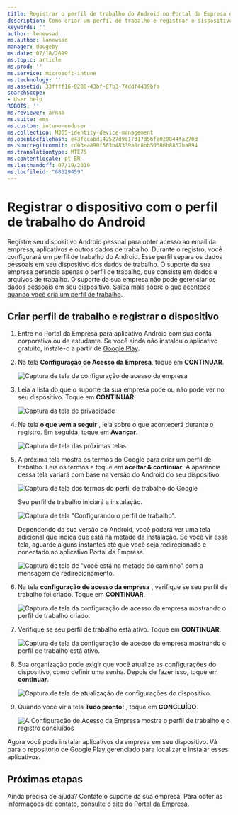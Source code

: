 ```yaml
---
title: Registrar o perfil de trabalho do Android no Portal da Empresa do Intune | Microsoft Docs
description: Como criar um perfil de trabalho e registrar o dispositivo no Portal da Empresa do Intune.
keywords: ''
author: lenewsad
ms.author: lanewsad
manager: dougeby
ms.date: 07/18/2019
ms.topic: article
ms.prod: ''
ms.service: microsoft-intune
ms.technology: ''
ms.assetid: 33ffff16-0280-43bf-87b3-74ddf4439bfa
searchScope:
- User help
ROBOTS: ''
ms.reviewer: arnab
ms.suite: ems
ms.custom: intune-enduser
ms.collection: M365-identity-device-management
ms.openlocfilehash: e43fccabd142527d9e17317d56fa029844fa270d
ms.sourcegitcommit: cd03ea890f563b48339a8c8bb50386b8852ba894
ms.translationtype: MTE75
ms.contentlocale: pt-BR
ms.lasthandoff: 07/19/2019
ms.locfileid: "68329459"
---
```

# <a name="enroll-device-with-android-work-profile"></a>Registrar o dispositivo com o perfil de trabalho do Android

Registre seu dispositivo Android pessoal para obter acesso ao email da empresa, aplicativos e outros dados de trabalho. Durante o registro, você configurará um perfil de trabalho do Android. Esse perfil separa os dados pessoais em seu dispositivo dos dados de trabalho. O suporte da sua empresa gerencia apenas o perfil de trabalho, que consiste em dados e arquivos de trabalho. O suporte da sua empresa não pode gerenciar os dados pessoais em seu dispositivo. Saiba mais sobre [o que acontece quando você cria um perfil de trabalho](what-happens-when-you-create-a-work-profile-android.md).  

## <a name="create-work-profile-and-enroll-device"></a>Criar perfil de trabalho e registrar o dispositivo

1. Entre no Portal da Empresa para aplicativo Android com sua conta corporativa ou de estudante. Se você ainda não instalou o aplicativo gratuito, instale-o a partir de [Google Play](https://play.google.com/store/apps/details?id=com.microsoft.windowsintune.companyportal).  

2. Na tela **Configuração de Acesso da Empresa**, toque em **CONTINUAR**.  

    ![Captura de tela de configuração de acesso da empresa](./media/android-wp-02-1908.png)  

3. Leia a lista do que o suporte da sua empresa pode ou não pode ver no seu dispositivo. Toque em **CONTINUAR**.   

    ![Captura da tela de privacidade](./media/android-wp-03-1908.png)  

4. Na tela **o que vem a seguir** , leia sobre o que acontecerá durante o registro. Em seguida, toque em **Avançar**.  

    ![Captura de tela das próximas telas](./media/android-wp-04-1908.png)

5. A próxima tela mostra os termos do Google para criar um perfil de trabalho. Leia os termos e toque em **aceitar &AMP; continuar**. A aparência dessa tela variará com base na versão do Android do seu dispositivo. 

    ![Captura de tela dos termos do perfil de trabalho do Google](./media/android-wp-05-1908.png)  

    Seu perfil de trabalho iniciará a instalação. 

     ![Captura de tela "Configurando o perfil de trabalho".](./media/android-wp-05a-1908.png) 

     Dependendo da sua versão do Android, você poderá ver uma tela adicional que indica que está na metade da instalação. Se você vir essa tela, aguarde alguns instantes até que você seja redirecionado e conectado ao aplicativo Portal da Empresa.  

     ![Captura de tela de "você está na metade do caminho" com a mensagem de redirecionamento.](./media/android-wp-05b-1908.png) 

6. Na tela **configuração de acesso da empresa** , verifique se seu perfil de trabalho foi criado. Toque em **CONTINUAR**.  

    ![Captura de tela da configuração de acesso da empresa mostrando o perfil de trabalho criado.](./media/android-wp-06-1908.png)  

7. Verifique se seu perfil de trabalho está ativo. Toque em **CONTINUAR**. 

    ![Captura de tela da configuração de acesso da empresa mostrando o perfil de trabalho está ativo.](./media/android-wp-07-1908.png)  

8. Sua organização pode exigir que você atualize as configurações do dispositivo, como definir uma senha. Depois de fazer isso, toque em **continuar**.  

    ![Captura de tela de atualização de configurações do dispositivo.](./media/android-wp-08-1908.png) 

9. Quando você vir a tela **Tudo pronto!** , toque em **CONCLUÍDO**.  

    ![A Configuração de Acesso da Empresa mostra o perfil de trabalho e o registro concluídos](./media/android-wp-09-1908.png)  


Agora você pode instalar aplicativos da empresa em seu dispositivo. Vá para o repositório de Google Play gerenciado para localizar e instalar esses aplicativos. 

## <a name="next-steps"></a>Próximas etapas  

Ainda precisa de ajuda? Contate o suporte da sua empresa. Para obter as informações de contato, consulte o [site do Portal da Empresa](https://go.microsoft.com/fwlink/?linkid=2010980).
